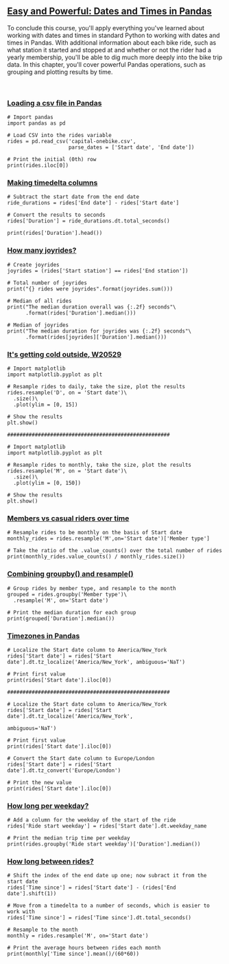 ## [Easy and Powerful: Dates and Times in Pandas](https://campus.datacamp.com/courses/working-with-dates-and-times-in-python/easy-and-powerful-dates-and-times-in-pandas)

To conclude this course, you'll apply everything you've learned about working with dates and times in standard Python to working with dates and times in Pandas. With additional information about each bike ride, such as what station it started and stopped at and whether or not the rider had a yearly membership, you'll be able to dig much more deeply into the bike trip data. In this chapter, you'll cover powerful Pandas operations, such as grouping and plotting results by time.

<br>

### [Loading a csv file in Pandas](https://campus.datacamp.com/courses/working-with-dates-and-times-in-python/easy-and-powerful-dates-and-times-in-pandas?ex=2)

```
# Import pandas
import pandas as pd

# Load CSV into the rides variable
rides = pd.read_csv('capital-onebike.csv', 
                    parse_dates = ['Start date', 'End date'])

# Print the initial (0th) row
print(rides.iloc[0])
```

### [Making timedelta columns](https://campus.datacamp.com/courses/working-with-dates-and-times-in-python/easy-and-powerful-dates-and-times-in-pandas?ex=3)

```
# Subtract the start date from the end date
ride_durations = rides['End date'] - rides['Start date']

# Convert the results to seconds
rides['Duration'] = ride_durations.dt.total_seconds()

print(rides['Duration'].head())
```

### [How many joyrides?](https://campus.datacamp.com/courses/working-with-dates-and-times-in-python/easy-and-powerful-dates-and-times-in-pandas?ex=5)

```
# Create joyrides
joyrides = (rides['Start station'] == rides['End station'])

# Total number of joyrides
print("{} rides were joyrides".format(joyrides.sum()))

# Median of all rides
print("The median duration overall was {:.2f} seconds"\
      .format(rides['Duration'].median()))

# Median of joyrides
print("The median duration for joyrides was {:.2f} seconds"\
      .format(rides[joyrides]['Duration'].median()))
```

### [It's getting cold outside, W20529](https://campus.datacamp.com/courses/working-with-dates-and-times-in-python/easy-and-powerful-dates-and-times-in-pandas?ex=6)

```
# Import matplotlib
import matplotlib.pyplot as plt

# Resample rides to daily, take the size, plot the results
rides.resample('D', on = 'Start date')\
  .size()\
  .plot(ylim = [0, 15])

# Show the results
plt.show()

#####################################################

# Import matplotlib
import matplotlib.pyplot as plt

# Resample rides to monthly, take the size, plot the results
rides.resample('M', on = 'Start date')\
  .size()\
  .plot(ylim = [0, 150])

# Show the results
plt.show()
```

### [Members vs casual riders over time](https://campus.datacamp.com/courses/working-with-dates-and-times-in-python/easy-and-powerful-dates-and-times-in-pandas?ex=7)

```
# Resample rides to be monthly on the basis of Start date
monthly_rides = rides.resample('M',on='Start date')['Member type']

# Take the ratio of the .value_counts() over the total number of rides
print(monthly_rides.value_counts() / monthly_rides.size())
```

### [Combining groupby() and resample()](https://campus.datacamp.com/courses/working-with-dates-and-times-in-python/easy-and-powerful-dates-and-times-in-pandas?ex=8)

```
# Group rides by member type, and resample to the month
grouped = rides.groupby('Member type')\
  .resample('M', on='Start date')

# Print the median duration for each group
print(grouped['Duration'].median())
```

### [Timezones in Pandas](https://campus.datacamp.com/courses/working-with-dates-and-times-in-python/easy-and-powerful-dates-and-times-in-pandas?ex=10)

```
# Localize the Start date column to America/New_York
rides['Start date'] = rides['Start date'].dt.tz_localize('America/New_York', ambiguous='NaT')

# Print first value
print(rides['Start date'].iloc[0])

#####################################################

# Localize the Start date column to America/New_York
rides['Start date'] = rides['Start date'].dt.tz_localize('America/New_York', 
                                						 ambiguous='NaT')

# Print first value
print(rides['Start date'].iloc[0])

# Convert the Start date column to Europe/London
rides['Start date'] = rides['Start date'].dt.tz_convert('Europe/London')

# Print the new value
print(rides['Start date'].iloc[0])
```

### [How long per weekday?](https://campus.datacamp.com/courses/working-with-dates-and-times-in-python/easy-and-powerful-dates-and-times-in-pandas?ex=11)

```
# Add a column for the weekday of the start of the ride
rides['Ride start weekday'] = rides['Start date'].dt.weekday_name

# Print the median trip time per weekday
print(rides.groupby('Ride start weekday')['Duration'].median())
```

### [How long between rides?](https://campus.datacamp.com/courses/working-with-dates-and-times-in-python/easy-and-powerful-dates-and-times-in-pandas?ex=12)

```
# Shift the index of the end date up one; now subract it from the start date
rides['Time since'] = rides['Start date'] - (rides['End date'].shift(1))

# Move from a timedelta to a number of seconds, which is easier to work with
rides['Time since'] = rides['Time since'].dt.total_seconds()

# Resample to the month
monthly = rides.resample('M', on='Start date')

# Print the average hours between rides each month
print(monthly['Time since'].mean()/(60*60))
```